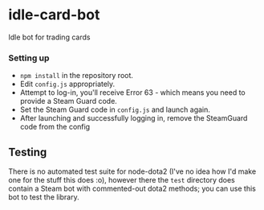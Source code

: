 idle-card-bot
=============

Idle bot for trading cards

### Setting up
* `npm install` in the repository root.
* Edit `config.js` appropriately.
* Attempt to log-in, you'll receive Error 63 - which means you need to provide a Steam Guard code.
* Set the Steam Guard code in `config.js` and launch again.
* After launching and successfully logging in, remove the SteamGuard code from the config

## Testing
There is no automated test suite for node-dota2 (I've no idea how I'd make one for the stuff this does :o), however there the `test` directory does contain a Steam bot with commented-out dota2 methods; you can use this bot to test the library.

